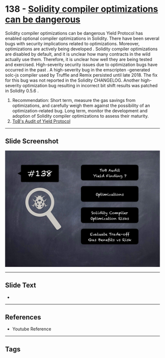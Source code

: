 
# 138 - [Solidity compiler optimizations can be dangerous](./Solidity%20compiler%20optimizations%20can%20be%20dangerous.md)

Solidity compiler optimizations can be dangerous Yield Protocol has enabled optional compiler optimizations in Solidity. There have been several bugs with security implications related to optimizations. Moreover, optimizations are actively being developed . Solidity compiler optimizations are disabled by default, and it is unclear how many contracts in the wild actually use them. Therefore, it is unclear how well they are being tested and exercised. High-severity security issues due to optimization bugs have occurred in the past . A high-severity bug in the emscripten -generated solc-js compiler used by Truffle and Remix persisted until late 2018. The fix for this bug was not reported in the Solidity CHANGELOG. Another high-severity optimization bug resulting in incorrect bit shift results was patched in Solidity 0.5.6 .


1. Recommendation: Short term, measure the gas savings from optimizations, and carefully weigh them against the possibility of an optimization-related bug. Long term, monitor the development and adoption of Solidity compiler optimizations to assess their maturity.
2. [ToB's Audit of Yield Protocol](https://github.com/trailofbits/publications/blob/master/reviews/YieldProtocol.pdf)


___
## Slide Screenshot
![138.png](../../images/8.%20Audit%20Findings%20201/138.png)
___
## Slide Text
- 
___
## References
- Youtube Reference
___
## Tags
